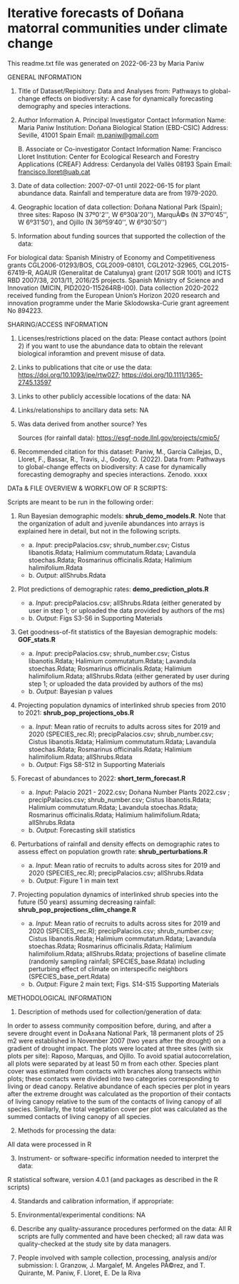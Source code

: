 # Iterative forecasts of Doñana matorral communities under climate change

This readme.txt file was generated on 2022-06-23 by Maria Paniw


GENERAL INFORMATION

1. Title of Dataset/Repisitory: Data and Analyses from: Pathways to global-change effects on biodiversity: A case for dynamically forecasting demography and species interactions.

2. Author Information
	A. Principal Investigator Contact Information
		Name: Maria Paniw
		Institution: Doñana Biological Station (EBD-CSIC)
		Address: Seville, 41001 Spain
		Email: m.paniw@gmail.com

	B. Associate or Co-investigator Contact Information
		Name: Francisco Lloret
		Institution: Center for Ecological Research and Forestry Applications (CREAF)
		Address: Cerdanyola del Vallès 08193 Spain
		Email: francisco.lloret@uab.cat


3. Date of data collection: 2007-07-01 until 2022-06-15 for plant abundance data. Rainfall and temperature data are from 1979-2020.  

4. Geographic location of data collection: Doñana National Park (Spain); three sites: Raposo (N 37º0'2'', W 6º30â'20''), MarquÃ©s (N 37º0'45'', W 6º31'50'), and Ojillo (N 36º59'40'', W 6º30'50'') 

5. Information about funding sources that supported the collection of the data: 

For biological data: Spanish Ministry of Economy and Competitiveness grants CGL2006-01293/BOS, CGL2009-08101, CGL2012-32965, CGL2015-67419-R, AGAUR (Generalitat de Catalunya) grant (2017 SGR 1001) and ICTS RBD 2007/38, 2013/11, 2016/25 projects. Spanish Ministry of Science and Innovation (MICIN, PID2020-115264RB-I00). Data collection 2020-2022 received funding from the European Union’s Horizon 2020 research and innovation programme under the Marie Sklodowska-Curie grant agreement No 894223. 


SHARING/ACCESS INFORMATION

1. Licenses/restrictions placed on the data: Please contact authors (point 2) if you want to use the abundance data to obtain the relevant biological inforamtion and prevent misuse of data.

2. Links to publications that cite or use the data: https://doi.org/10.1093/jpe/rtw027;  https://doi.org/10.1111/1365-2745.13597

3. Links to other publicly accessible locations of the data: NA

4. Links/relationships to ancillary data sets: NA

5. Was data derived from another source? Yes

	Sources (for rainfall data): [https://esgf-node.llnl.gov/projects/cmip5/	](http://icts.ebd.csic.es/datos-meteorologicos)	

6. Recommended citation for this dataset: 
Paniw, M., García Callejas, D., Lloret, F., Bassar, R., Travis, J., Godoy, O. (2022). Data from: Pathways to global-change effects on biodiversity: A case for dynamically forecasting demography and species interactions. Zenodo. xxxx

DATa & FILE OVERVIEW & WORKFLOW OF R SCRIPTS: 

Scripts are meant to be run in the following order: 

1.	Run Bayesian demographic models: **shrub_demo_models.R**. Note that the organization of adult and juvenile abundances into arrays is explained here in detail, but not in the following scripts.

    - a.	*Input*: precipPalacios.csv; shrub_number.csv; Cistus libanotis.Rdata; Halimium commutatum.Rdata; Lavandula stoechas.Rdata; Rosmarinus officinalis.Rdata; Halimium halimifolium.Rdata
    - b.	*Output*: allShrubs.Rdata
 
2.	Plot predictions of demographic rates: **demo_prediction_plots.R**

    - a.	*Input*: precipPalacios.csv; allShrubs.Rdata (either generated by user in step 1; or uploaded the data provided by authors of the ms)
    - b.	*Output*: Figs S3-S6 in Supporting Materials
 
3.	Get goodness-of-fit statistics of the Bayesian demographic models: **GOF_stats.R**

    - a.	 *Input*: precipPalacios.csv; shrub_number.csv; Cistus libanotis.Rdata; Halimium commutatum.Rdata; Lavandula stoechas.Rdata; Rosmarinus officinalis.Rdata; Halimium halimifolium.Rdata; allShrubs.Rdata (either generated by user during step 1; or uploaded the data provided by authors of the ms)
    - b.	*Output*: Bayesian p values 
 
4.	Projecting population dynamics of interlinked shrub species from 2010 to 2021: **shrub_pop_projections_obs.R**

    - a.	*Input*: Mean ratio of recruits to adults across sites for 2019 and 2020 (SPECIES_rec.R); precipPalacios.csv; shrub_number.csv; Cistus libanotis.Rdata; Halimium commutatum.Rdata; Lavandula stoechas.Rdata; Rosmarinus officinalis.Rdata; Halimium halimifolium.Rdata; allShrubs.Rdata
    - b.	*Output*: Figs S8-S12 in Supporting Materials

5.	Forecast of abundances to 2022: **short_term_forecast.R**

    - a.	*Input*: Palacio 2021 - 2022.csv; Doñana Number Plants 2022.csv ; precipPalacios.csv; shrub_number.csv; Cistus libanotis.Rdata; Halimium commutatum.Rdata; Lavandula stoechas.Rdata; Rosmarinus officinalis.Rdata; Halimium halimifolium.Rdata; allShrubs.Rdata
    - b.	*Output*: Forecasting skill statistics 

6.	Perturbations of rainfall and density effects on demographic rates to assess effect on population growth rate: **shrub_perturbations.R**

    - a.	*Input*: Mean ratio of recruits to adults across sites for 2019 and 2020 (SPECIES_rec.R); precipPalacios.csv; allShrubs.Rdata
    - b.	*Output*: Figure 1 in main text
 
7.	Projecting population dynamics of interlinked shrub species into the future (50 years) assuming decreasing rainfall: **shrub_pop_projections_clim_change.R**

    - a.	*Input*: Mean ratio of recruits to adults across sites for 2019 and 2020 (SPECIES_rec.R); precipPalacios.csv; shrub_number.csv; Cistus libanotis.Rdata; Halimium commutatum.Rdata; Lavandula stoechas.Rdata; Rosmarinus officinalis.Rdata; Halimium halimifolium.Rdata; allShrubs.Rdata; projections of baseline climate (randomly sampling rainfall; SPECIES_base.Rdata) including perturbing effect of climate on interspecific neighbors (SPECIES_base_pert.Rdata)
    - b.	*Output*: Figure 2 main text; Figs. S14-S15 Supporting Materials


METHODOLOGICAL INFORMATION

1. Description of methods used for collection/generation of data: 

In order to assess community composition before, during, and after a severe drought event in DoÃ±ana National Park, 18 permanent plots of 25 m2 were established in November 2007 (two years after the drought) on a gradient of drought impact. The plots were located at three sites (with six plots per site): Raposo, Marquas, and Ojillo. To avoid spatial autocorrelation, all plots were separated by at least 50 m from each other. Species plant cover was estimated from contacts with branches along transects within plots; these contacts were divided into two categories corresponding to living or dead canopy. Relative abundance of each species per plot in years after the extreme drought was calculated as the proportion of their contacts of living canopy relative to the sum of the contacts of living canopy of all species. Similarly, the total vegetation cover per plot was calculated as the summed contacts of living canopy of all species. 


2. Methods for processing the data: 

All data were processed in R

3. Instrument- or software-specific information needed to interpret the data: 

R statistical software, version 4.0.1 (and packages as described in the R scripts)

4. Standards and calibration information, if appropriate: 

5. Environmental/experimental conditions: NA

6. Describe any quality-assurance procedures performed on the data: All R scripts are fully commented and have been checked; all raw data was quality-checked at the study site by data managers.

7. People involved with sample collection, processing, analysis and/or submission: I. Granzow, J. Margalef, M. Angeles PÃ©rez, and T. Quirante, M. Paniw, F. Lloret, E. De la Riva 

